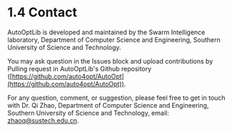 # 1.4 Contact
AutoOptLib is developed and maintained by the Swarm Intelligence laboratory, Department of Computer Science and Engineering, Southern University of Science and Technology. 

You may ask question in the Issues block and upload contributions by Pulling request in AutoOptLib's Github repository ([https://github.com/auto4opt/AutoOpt](https://github.com/auto4opt/AutoOpt)). 

For any question, comment, or suggestion, please feel free to get in touch with Dr. Qi Zhao, Department of Computer Science and Engineering, Southern University of Science and Technology, email: [zhaoq@sustech.edu.cn](zhaoq@sustech.edu.cn).
